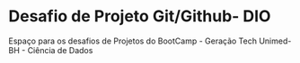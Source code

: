 # Desafio de Projeto Git/Github- DIO

Espaço para os desafios de Projetos do BootCamp - Geração Tech Unimed-BH - Ciência de Dados
